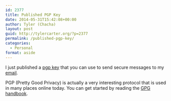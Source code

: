 ```yaml
---
id: 2377
title: Published PGP Key
date: 2014-05-31T15:42:08+00:00
author: Tyler (Chacha)
layout: post
guid: http://tylercarter.org/?p=2377
permalink: /published-pgp-key/
categories:
  - Personal
format: aside
---
```

I just published a [pgp key](http://pgp.mit.edu/pks/lookup?op=get&search=0x89D5D3850A5AAA13) that you can use to send secure messages to my [email](mailto:tyler@tylercarter.org).

PGP (Pretty Good Privacy) is actually a very interesting protocol that is used in many places online today. You can get started by reading the [GPG handbook](https://www.gnupg.org/gph/en/manual.html).
